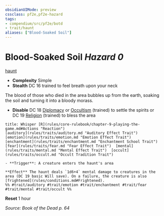 ```yaml
---
obsidianUIMode: preview
cssclass: pf2e,pf2e-hazard
tags:
- compendium/src/pf2e/botd
- trait/haunt
aliases: ["Blood-Soaked Soil"]
---
```

# Blood-Soaked Soil *Hazard 0*  
[haunt](rules/traits/haunt.md "Haunt Hazard Trait")  

- **Complexity** Simple
- **Stealth** DC 16 trained to feel breath upon your neck  

The blood of those who died in the area bubbles up from the earth, soaking the soil and turning it into a bloody morass.

- **Disable** DC 18 [Diplomacy](compendium/skills.md#Diplomacy) or [Occultism](compendium/skills.md#Occultism) (trained) to settle the spirits or DC 19 [Religion](compendium/skills.md#Religion) (trained) to bless the area  
     
```ad-embed-ability
title: Whisper [R](rules/core-rulebook/chapter-9-playing-the-game.md#Actions "Reaction")
[auditory](rules/traits/auditory.md "Auditory Effect Trait")  [emotion](rules/traits/emotion.md "Emotion Effect Trait")  [enchantment](rules/traits/enchantment.md "Enchantment School Trait")  [fear](rules/traits/fear.md "Fear Effect Trait")  [mental](rules/traits/mental.md "Mental Effect Trait")  [occult](rules/traits/occult.md "Occult Tradition Trait")  

- **Trigger**: A creature enters the haunt's area

**Effect** The haunt deals `1d6+4` mental damage to creatures in the area (DC 19 basic Will save). On a failure, the creature is also [frightened](rules/conditions.md#Frightened).  
%% #trait/auditory #trait/emotion #trait/enchantment #trait/fear #trait/mental #trait/occult %%
```

**Reset** 1 hour  

*Source: Book of the Dead p. 64*